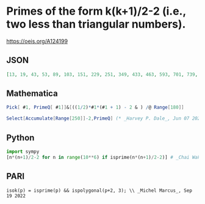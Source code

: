 # Primes of the form k\(k\+1\)/2\-2 \(i\.e\., two less than triangular numbers\)\.
https://oeis.org/A124199
## JSON
```JSON
[13, 19, 43, 53, 89, 103, 151, 229, 251, 349, 433, 463, 593, 701, 739, 859, 1033, 1223, 1429, 1483, 1709, 1889, 1951, 2143, 2699, 3001, 3079, 3319, 3739, 4003, 4093, 4463, 4751, 5563, 5669, 6553, 7019, 7873, 8513, 9043, 10009, 10151, 10729, 11173, 11779]
```
## Mathematica
```Mathematica
Pick[ #1, PrimeQ[ #1]]&[((1/2)*#1*(#1 + 1) - 2 & ) /@ Range[180]]
```
```Mathematica
Select[Accumulate[Range[250]]-2,PrimeQ] (* _Harvey P. Dale_, Jun 07 2020 *)
```
## Python
```Python
import sympy
[n*(n+1)/2-2 for n in range(10**6) if isprime(n*(n+1)/2-2)] # _Chai Wah Wu_, Jul 14 2014
```
## PARI
```PARI
isok(p) = isprime(p) && ispolygonal(p+2, 3); \\ _Michel Marcus_, Sep 19 2022
```
